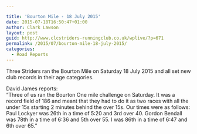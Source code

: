 ```yaml
---

title: 'Bourton Mile - 18 July 2015'
date: 2015-07-18T16:50:47+01:00
author: Clark Lawson
layout: post
guid: http://www.clcstriders-runningclub.co.uk/wplive/?p=671
permalink: /2015/07/bourton-mile-18-july-2015/
categories:
  - Road Reports
---
```

Three Striders ran the Bourton Mile on Saturday 18 July 2015 and all set new club records in their age categories. <!--more-->

David James reports:  
&#8220;Three of us ran the Bourton One mile challenge on Saturday. It was a record field of 186 and meant that they had to do it as two races with all the under 15s starting 2 minutes behind the over 15s. Our times were as follows:  
Paul Lockyer was 26th in a time of 5:20 and 3rd over 40. Gordon Bendall was 78th in a time of 6:36 and 5th over 55. I was 86th in a time of 6:47 and 6th over 65.&#8221;